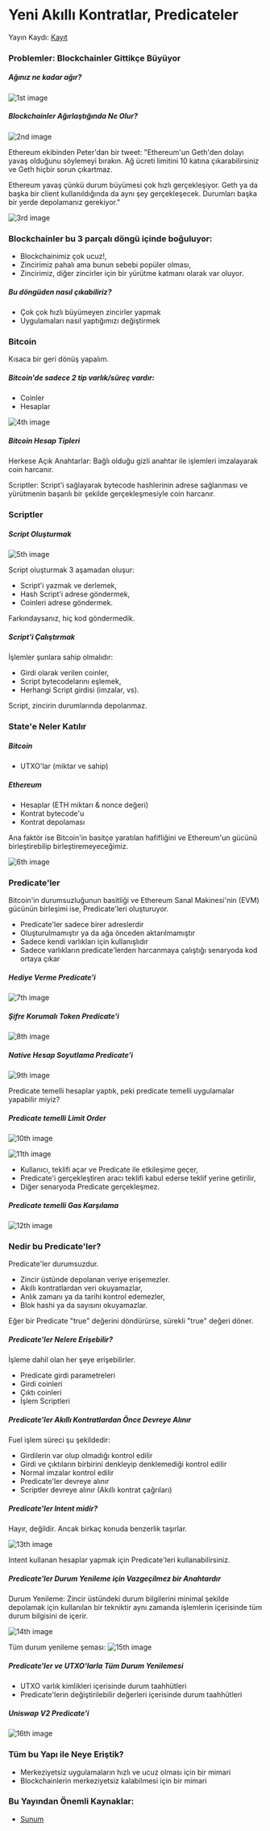 # Yeni Akıllı Kontratlar, Predicateler

Yayın Kaydı: [Kayıt](https://youtu.be/5bCqGlzTk2M?si=63eMBrcpMz03GhYC)

### Problemler: Blockchainler Gittikçe Büyüyor

##### Ağınız ne kadar ağır?

![1st image](/assets/images/5/1.jpg "1st image")

##### Blockchainler Ağırlaştığında Ne Olur?

![2nd image](/assets/images/5/2.jpg "2nd image")

Ethereum ekibinden Peter'dan bir tweet: "Ethereum'un Geth'den dolayı yavaş olduğunu söylemeyi bırakın. Ağ ücreti limitini 10 katına çıkarabilirsiniz ve Geth hiçbir sorun çıkartmaz.

Ethereum yavaş çünkü durum büyümesi çok hızlı gerçekleşiyor. Geth ya da başka bir client kullanıldığında da aynı şey gerçekleşecek. Durumları başka bir yerde depolamanız gerekiyor."

![3rd image](/assets/images/5/3.jpg "3rd image")

### Blockchainler bu 3 parçalı döngü içinde boğuluyor:

- Blockchainimiz çok ucuz!,
- Zincirimiz pahalı ama bunun sebebi popüler olması,
- Zincirimiz, diğer zincirler için bir yürütme katmanı olarak var oluyor.

##### Bu döngüden nasıl çıkabiliriz?

- Çok çok hızlı büyümeyen zincirler yapmak
- Uygulamaları nasıl yaptığımızı değiştirmek

### Bitcoin

Kısaca bir geri dönüş yapalım.

##### Bitcoin'de sadece 2 tip varlık/süreç vardır:

- Coinler
- Hesaplar

![4th image](/assets/images/5/4.jpg "4th image")

##### Bitcoin Hesap Tipleri

Herkese Açık Anahtarlar: Bağlı olduğu gizli anahtar ile işlemleri imzalayarak coin harcanır.

Scriptler: Script'i sağlayarak bytecode hashlerinin adrese sağlanması ve yürütmenin başarılı bir şekilde gerçekleşmesiyle coin harcanır.

### Scriptler

##### Script Oluşturmak

![5th image](/assets/images/5/5.jpg "5th image")

Script oluşturmak 3 aşamadan oluşur:

- Script'i yazmak ve derlemek,
- Hash Script'i adrese göndermek,
- Coinleri adrese göndermek.

Farkındaysanız, hiç kod göndermedik.

##### Script'i Çalıştırmak

İşlemler şunlara sahip olmalıdır:

- Girdi olarak verilen coinler,
- Script bytecodelarını eşlemek,
- Herhangi Script girdisi (imzalar, vs).

Script, zincirin durumlarında depolanmaz.

### State'e Neler Katılır

##### Bitcoin

- UTXO'lar (miktar ve sahip)

##### Ethereum

- Hesaplar (ETH miktarı & nonce değeri)
- Kontrat bytecode'u
- Kontrat depolaması

Ana faktör ise Bitcoin'in basitçe yaratılan hafifliğini ve Ethereum'un gücünü birleştirebilip birleştiremeyeceğimiz.

![6th image](/assets/images/5/6.jpg "6th image")

### Predicate'ler

Bitcoin'in durumsuzluğunun basitliği ve Ethereum Sanal Makinesi'nin (EVM) gücünün birleşimi ise, Predicate'leri oluşturuyor.

- Predicate'ler sadece birer adreslerdir
- Oluşturulmamıştır ya da ağa önceden aktarılmamıştır
- Sadece kendi varlıkları için kullanışlıdır
- Sadece varlıkların predicate'lerden harcanmaya çalıştığı senaryoda kod ortaya çıkar

##### Hediye Verme Predicate'i

![7th image](/assets/images/5/7.png "7th image")

##### Şifre Korumalı Token Predicate'i

![8th image](/assets/images/5/8.png "8th image")

##### Native Hesap Soyutlama Predicate'i

![9th image](/assets/images/5/9.png "9th image")

Predicate temelli hesaplar yaptık, peki predicate temelli uygulamalar yapabilir miyiz?

##### Predicate temelli Limit Order

![10th image](/assets/images/5/10.png "10th image")

![11th image](/assets/images/5/11.jpg "11th image")

- Kullanıcı, teklifi açar ve Predicate ile etkileşime geçer,
- Predicate'i gerçekleştiren aracı teklifi kabul ederse teklif yerine getirilir,
- Diğer senaryoda Predicate gerçekleşmez.

##### Predicate temelli Gas Karşılama

![12th image](/assets/images/5/12.png "12th image")

### Nedir bu Predicate'ler?

Predicate'ler durumsuzdur.

- Zincir üstünde depolanan veriye erişemezler.
- Akıllı kontratlardan veri okuyamazlar,
- Anlık zamanı ya da tarihi kontrol edemezler,
- Blok hashi ya da sayısını okuyamazlar.

Eğer bir Predicate "true" değerini döndürürse, sürekli "true" değeri döner.

##### Predicate'ler Nelere Erişebilir?

İşleme dahil olan her şeye erişebilirler.

- Predicate girdi parametreleri
- Girdi coinleri
- Çıktı coinleri
- İşlem Scriptleri

##### Predicate'ler Akıllı Kontratlardan Önce Devreye Alınır

Fuel işlem süreci şu şekildedir:

- Girdilerin var olup olmadığı kontrol edilir
- Girdi ve çıktıların birbirini denkleyip denklemediği kontrol edilir
- Normal imzalar kontrol edilir
- Predicate'ler devreye alınır
- Scriptler devreye alınır (Akıllı kontrat çağrıları)

##### Predicate'ler Intent midir?

Hayır, değildir. Ancak birkaç konuda benzerlik taşırlar.

![13th image](/assets/images/5/13.jpg "13th image")

Intent kullanan hesaplar yapmak için Predicate'leri kullanabilirsiniz.

##### Predicate'ler Durum Yenileme için Vazgeçilmez bir Anahtardır

Durum Yenileme: Zincir üstündeki durum bilgilerini minimal şekilde depolamak için kullanılan bir tekniktir aynı zamanda işlemlerin içerisinde tüm durum bilgisini de içerir.

![14th image](/assets/images/5/14.jpg "14th image")

Tüm durum yenileme şeması:
![15th image](/assets/images/5/15.jpg "15th image")

##### Predicate'ler ve UTXO'larla Tüm Durum Yenilemesi

- UTXO varlık kimlikleri içerisinde durum taahhütleri
- Predicate'lerin değiştirilebilir değerleri içerisinde durum taahhütleri

##### Uniswap V2 Predicate'i

![16th image](/assets/images/5/16.png "16th image")

### Tüm bu Yapı ile Neye Eriştik?

- Merkeziyetsiz uygulamaların hızlı ve ucuz olması için bir mimari
- Blockchainlerin merkeziyetsiz kalabilmesi için bir mimari

### Bu Yayından Önemli Kaynaklar:

- [Sunum](https://hackmd.io/@dmihal/predicates-v3)
